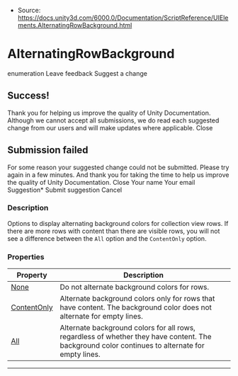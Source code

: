* Source: https://docs.unity3d.com/6000.0/Documentation/ScriptReference/UIElements.AlternatingRowBackground.html

# AlternatingRowBackground
enumeration
Leave feedback
Suggest a change
## Success!
Thank you for helping us improve the quality of Unity Documentation. Although we cannot accept all submissions, we do read each suggested change from our users and will make updates where applicable.
Close
## Submission failed
For some reason your suggested change could not be submitted. Please <a>try again</a> in a few minutes. And thank you for taking the time to help us improve the quality of Unity Documentation.
Close
Your name Your email Suggestion* Submit suggestion
Cancel
### Description
Options to display alternating background colors for collection view rows. 
If there are more rows with content than there are visible rows, you will not see a difference between the `All` option and the `ContentOnly` option. 
### Properties
Property | Description  
---|---  
[None](https://docs.unity3d.com/6000.0/Documentation/ScriptReference/UIElements.AlternatingRowBackground.None.html) |  Do not alternate background colors for rows.   
[ContentOnly](https://docs.unity3d.com/6000.0/Documentation/ScriptReference/UIElements.AlternatingRowBackground.ContentOnly.html) |  Alternate background colors only for rows that have content. The background color does not alternate for empty lines.   
[All](https://docs.unity3d.com/6000.0/Documentation/ScriptReference/UIElements.AlternatingRowBackground.All.html) |  Alternate background colors for all rows, regardless of whether they have content. The background color continues to alternate for empty lines.   
* * *
